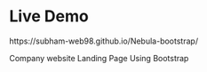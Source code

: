 <h1>Live Demo</h1>
<p>https://subham-web98.github.io/Nebula-bootstrap/</p>
<p>Company website Landing Page Using Bootstrap</p>
